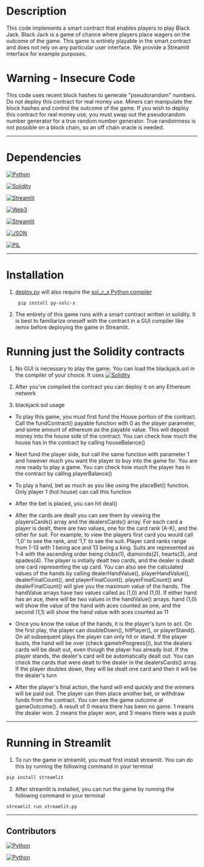 # Description

This code implements a smart contract that enables players to play Black Jack.  Black Jack is a game of chance where players place wagers on the outcome of the game.  This game is entirely playable in the smart contract and does not rely on any particular user interface.  We provide a Streamlit interface for example purposes.

# Warning - Insecure Code
This code uses recent block hashes to generate "pseudorandom" numbers.  Do not deploy this contract for real money use.  Miners can manipulate the block hashes and control the outcome of the game.  If you wish to deploy this contract for real money use, you must swap out the pseudorandom number generator for a true random number generator.  True randomness is not possible on a block chain, so an off chain oracle is needed.  

---

# Dependencies

[![Python](https://img.shields.io/badge/Python-3.9.12-blue)](https://www.python.org/downloads/release/python-3912/)

[![Solidity](https://img.shields.io/badge/Solidity-0.8.17-blue)](https://docs.soliditylang.org/en/v0.8.9/)

[![Streamlit](https://img.shields.io/badge/Streamlit-0.88.0-blue)](https://docs.streamlit.io/en/stable/)

[![Web3](https://img.shields.io/badge/Web3-5.24.0-blue)](https://web3py.readthedocs.io/en/stable/)

[![Streamlit](https://img.shields.io/badge/Streamlit-0.88.0-blue)](https://docs.streamlit.io/en/stable/)

[![JSON](https://img.shields.io/badge/Json-2.0.9-blue)](https://docs.python.org/3/library/json.html)

[![PIL](https://img.shields.io/badge/PIL-1.1.6-blue)](https://pypi.org/project/PIL/)

---

# Installation

1. [deploy.py](https://github.com/davidlampach/blackjack_solidity/blob/master/deploy.py) will also require the [sol_c_x Python compiler](https://solcx.readthedocs.io/en/latest/)

        pip install py-solc-x

2. The entirety of this game runs with a smart contract written in solidity.  It is best to familiarize oneself with the contract in a GUI compiler like remix before deploying the game in Streamlit.  



# Running just the Solidity contracts

1. No GUI is necessary to play the game.  You can load the blackjack.sol in the compiler of your choice.  It uses [![Solidity](https://img.shields.io/badge/Solidity-0.8.17-blue)](https://docs.soliditylang.org/en/v0.8.9/)

2. After you've compiled the contract you can deploy it on any Ethereum network

3. blackjack.sol usage

- To play this game, you must first fund the House portion of the contract.  Call the fundContract() payable function with 0 as the player parameter, and some amount of ethereum as the payable value.  This will deposit money into the house side of the contract.  You can check how much the house has in the contract by calling houseBalance()  

- Next fund the player side, but call the same function with parameter 1 and however much you want the player to buy into the game for.  You are now ready to play a game.  You can check how much the player has in the contract by calling playerBalance()

- To play a hand, bet as much as you like using the placeBet() function.  Only player 1 (hot house) can call this function

- After the bet is placed, you can hit deal()

- After the cards are dealt you can see them by viewing the playersCards() array and the dealersCards() array.  For each card a player is dealt, there are two values, one for the card rank (A-K), and the other for suit.  For example, to view the players first card you would call '1,0' to see the rank, and '1,1' to see the suit.  Player card ranks range from 1-13 with 1 being ace and 13 being a king.  Suits are represented as 1-4 with the ascending order being clubs(1), diamonds(2), hearts(3), and spades(4).  The player is initially dealt two cards, and the dealer is dealt one card representing the up card.  You can also see the calculated values of the hands by calling dealerHandValue(), playerHandValue(), dealerFinalCount(), and playerFinalCount().  playerFinalCount() and dealerFinalCount() will give you the maximum value of the hands.  The handValue arrays have two values called as (1,0) and (1,0).  If either hand has an ace, there will be two values in the handValue() arrays.  hand (1,0) will show the value of the hand with aces counted as one, and the second (1,1) will show the hand value with aces counted as 11

- Once you know the value of the hands, it is the player's turn to act.  On the first play, the player can doubleDown(), hitPlayer(), or playerStand().  On all subsequent plays the player can only hit or stand.  If the player busts, the hand will be over (check gameInProgress()), but the dealers cards will be dealt out, even though the player has already lost.  If the player stands, the dealer's card will be automatically dealt out.  You can check the cards that were dealt to the dealer in the dealersCards() array.   If the player doubles down, they will be dealt one card and then it will be the dealer's turn  

- After the player's final action, the hand will end quickly and the winners will be paid out.  The player can then place another bet, or withdraw funds from the contract.  You can see the game outcome at gameOutcome().  A result of 0 means there has been no game.  1 means the dealer won.  2 means the player won, and 3 means there was a push

---

# Running in Streamlit

1. To run the game in streamlit, you must first install streamlit.  You can do this by running the following command in your terminal

```bash
pip install streamlit
```

2. After streamlit is installed, you can run the game by running the following command in your terminal

```bash
streamlit run streamlit.py
```

---

## Contributors

[![Python](https://img.shields.io/badge/David_Lampach-LinkedIn-blue)](https://www.linkedin.com/in/david-lampach-1b21133a/)

[![Python](https://img.shields.io/badge/Michael_Dionne-LinkedIn-blue)](https://www.linkedin.com/in/michael-dionne-b2a1b61b/)

